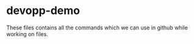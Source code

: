 # devopp-demo
These files contains all the commands which we can use in github while working on files.
